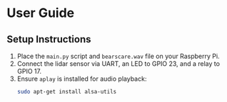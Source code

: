 # User Guide

## Setup Instructions
1. Place the `main.py` script and `bearscare.wav` file on your Raspberry Pi.
2. Connect the lidar sensor via UART, an LED to GPIO 23, and a relay to GPIO 17.
3. Ensure `aplay` is installed for audio playback:
   ```bash
   sudo apt-get install alsa-utils
